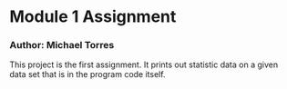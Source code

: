# Module 1 Assignment

### Author: Michael Torres

This project is the first assignment. It prints out statistic data on a given data set that is in the program code itself.
